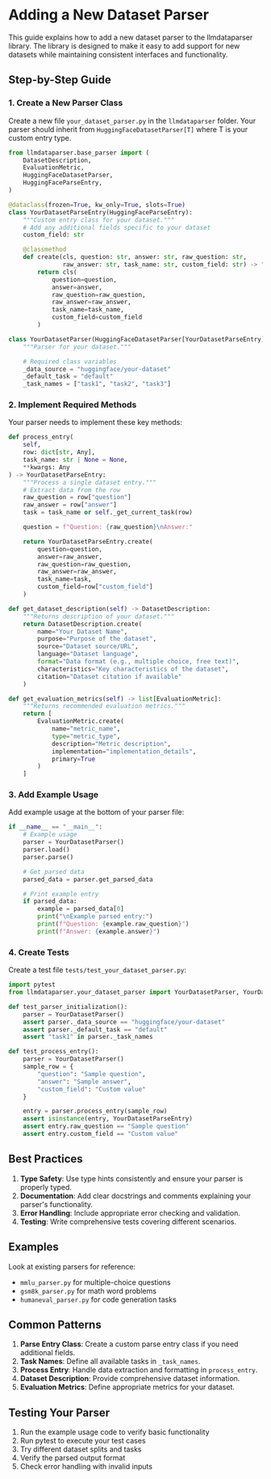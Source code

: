 # Adding a New Dataset Parser

This guide explains how to add a new dataset parser to the llmdataparser library. The library is designed to make it easy to add support for new datasets while maintaining consistent interfaces and functionality.

## Step-by-Step Guide

### 1. Create a New Parser Class

Create a new file `your_dataset_parser.py` in the `llmdataparser` folder. Your parser should inherit from `HuggingFaceDatasetParser[T]` where T is your custom entry type.

```python
from llmdataparser.base_parser import (
    DatasetDescription,
    EvaluationMetric,
    HuggingFaceDatasetParser,
    HuggingFaceParseEntry,
)

@dataclass(frozen=True, kw_only=True, slots=True)
class YourDatasetParseEntry(HuggingFaceParseEntry):
    """Custom entry class for your dataset."""
    # Add any additional fields specific to your dataset
    custom_field: str

    @classmethod
    def create(cls, question: str, answer: str, raw_question: str,
               raw_answer: str, task_name: str, custom_field: str) -> "YourDatasetParseEntry":
        return cls(
            question=question,
            answer=answer,
            raw_question=raw_question,
            raw_answer=raw_answer,
            task_name=task_name,
            custom_field=custom_field
        )

class YourDatasetParser(HuggingFaceDatasetParser[YourDatasetParseEntry]):
    """Parser for your dataset."""

    # Required class variables
    _data_source = "huggingface/your-dataset"
    _default_task = "default"
    _task_names = ["task1", "task2", "task3"]
```

### 2. Implement Required Methods

Your parser needs to implement these key methods:

```python
def process_entry(
    self,
    row: dict[str, Any],
    task_name: str | None = None,
    **kwargs: Any
) -> YourDatasetParseEntry:
    """Process a single dataset entry."""
    # Extract data from the row
    raw_question = row["question"]
    raw_answer = row["answer"]
    task = task_name or self._get_current_task(row)

    question = f"Question: {raw_question}\nAnswer:"

    return YourDatasetParseEntry.create(
        question=question,
        answer=raw_answer,
        raw_question=raw_question,
        raw_answer=raw_answer,
        task_name=task,
        custom_field=row["custom_field"]
    )

def get_dataset_description(self) -> DatasetDescription:
    """Returns description of your dataset."""
    return DatasetDescription.create(
        name="Your Dataset Name",
        purpose="Purpose of the dataset",
        source="Dataset source/URL",
        language="Dataset language",
        format="Data format (e.g., multiple choice, free text)",
        characteristics="Key characteristics of the dataset",
        citation="Dataset citation if available"
    )

def get_evaluation_metrics(self) -> list[EvaluationMetric]:
    """Returns recommended evaluation metrics."""
    return [
        EvaluationMetric.create(
            name="metric_name",
            type="metric_type",
            description="Metric description",
            implementation="implementation_details",
            primary=True
        )
    ]
```

### 3. Add Example Usage

Add example usage at the bottom of your parser file:

```python
if __name__ == "__main__":
    # Example usage
    parser = YourDatasetParser()
    parser.load()
    parser.parse()

    # Get parsed data
    parsed_data = parser.get_parsed_data

    # Print example entry
    if parsed_data:
        example = parsed_data[0]
        print("\nExample parsed entry:")
        print(f"Question: {example.raw_question}")
        print(f"Answer: {example.answer}")
```

### 4. Create Tests

Create a test file `tests/test_your_dataset_parser.py`:

```python
import pytest
from llmdataparser.your_dataset_parser import YourDatasetParser, YourDatasetParseEntry

def test_parser_initialization():
    parser = YourDatasetParser()
    assert parser._data_source == "huggingface/your-dataset"
    assert parser._default_task == "default"
    assert "task1" in parser._task_names

def test_process_entry():
    parser = YourDatasetParser()
    sample_row = {
        "question": "Sample question",
        "answer": "Sample answer",
        "custom_field": "Custom value"
    }

    entry = parser.process_entry(sample_row)
    assert isinstance(entry, YourDatasetParseEntry)
    assert entry.raw_question == "Sample question"
    assert entry.custom_field == "Custom value"
```

## Best Practices

1. **Type Safety**: Use type hints consistently and ensure your parser is properly typed.
1. **Documentation**: Add clear docstrings and comments explaining your parser's functionality.
1. **Error Handling**: Include appropriate error checking and validation.
1. **Testing**: Write comprehensive tests covering different scenarios.

## Examples

Look at existing parsers for reference:

- `mmlu_parser.py` for multiple-choice questions
- `gsm8k_parser.py` for math word problems
- `humaneval_parser.py` for code generation tasks

## Common Patterns

1. **Parse Entry Class**: Create a custom parse entry class if you need additional fields.
1. **Task Names**: Define all available tasks in `_task_names`.
1. **Process Entry**: Handle data extraction and formatting in `process_entry`.
1. **Dataset Description**: Provide comprehensive dataset information.
1. **Evaluation Metrics**: Define appropriate metrics for your dataset.

## Testing Your Parser

1. Run the example usage code to verify basic functionality
1. Run pytest to execute your test cases
1. Try different dataset splits and tasks
1. Verify the parsed output format
1. Check error handling with invalid inputs
